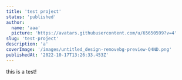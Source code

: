 ```yaml
---
title: 'test project'
status: 'published'
author:
  name: 'aaa'
  picture: 'https://avatars.githubusercontent.com/u/65650599?v=4'
slug: 'test-project'
description: 'a'
coverImage: '/images/untitled_design-removebg-preview-Q4ND.png'
publishedAt: '2022-10-17T13:26:33.453Z'
---
```


this is a test!

